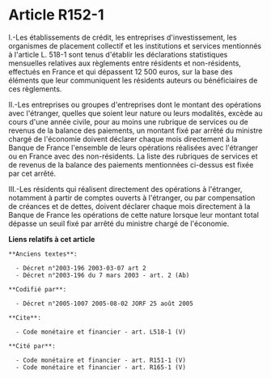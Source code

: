 # Article R152-1

I.-Les établissements de crédit, les entreprises d'investissement, les organismes de placement collectif et les institutions
et services mentionnés à l'article L. 518-1 sont tenus d'établir les déclarations statistiques mensuelles relatives aux
règlements entre résidents et non-résidents, effectués en France et qui dépassent 12 500 euros, sur la base des éléments que
leur communiquent les résidents auteurs ou bénéficiaires de ces règlements. 

II.-Les entreprises ou groupes d'entreprises dont le montant des opérations avec l'étranger, quelles que soient leur nature
ou leurs modalités, excède au cours d'une année civile, pour au moins une rubrique de services ou de revenus de la balance
des paiements, un montant fixé par arrêté du ministre chargé de l'économie doivent déclarer chaque mois directement à la
Banque de France l'ensemble de leurs opérations réalisées avec l'étranger ou en France avec des non-résidents. La liste des
rubriques de services et de revenus de la balance des paiements mentionnées ci-dessus est fixée par cet arrêté. 

III.-Les résidents qui réalisent directement des opérations à l'étranger, notamment à partir de comptes ouverts à l'étranger,
ou par compensation de créances et de dettes, doivent déclarer chaque mois directement à la Banque de France les opérations
de cette nature lorsque leur montant total dépasse un seuil fixé par arrêté du ministre chargé de l'économie.

**Liens relatifs à cet article**

	**Anciens textes**:

	  - Décret n°2003-196 2003-03-07 art 2
	  - Décret n°2003-196 du 7 mars 2003 - art. 2 (Ab)

	**Codifié par**:

	  - Décret n°2005-1007 2005-08-02 JORF 25 août 2005

	**Cite**:

	  - Code monétaire et financier - art. L518-1 (V)

	**Cité par**:

	  - Code monétaire et financier - art. R151-1 (V)
	  - Code monétaire et financier - art. R165-1 (V)
